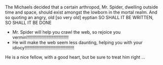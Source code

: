 The Michaels decided that a certain arthropod, Mr. Spider, dwelling outside time and space, should exist amongst the lowborn in the mortal realm. 
And so quoting an angry, old [so very old] eyptian 
SO SHALL IT BE WRITTEN, SO SHALL IT BE DONE
- Mr. Spider will help you crawl the web, so rejoice you vermin!!!!!!!!!!!!!!!!!!!!!!!!!!!!!!!!!!
- He will make the web seem less daunting, helping you with your idiocy!!!!!!!!!!!!!!!!!!!!!!!!!!!!!!!!!!!!!!!!

He is a nice fellow, with a good heart, but be sure to treat him right ...
